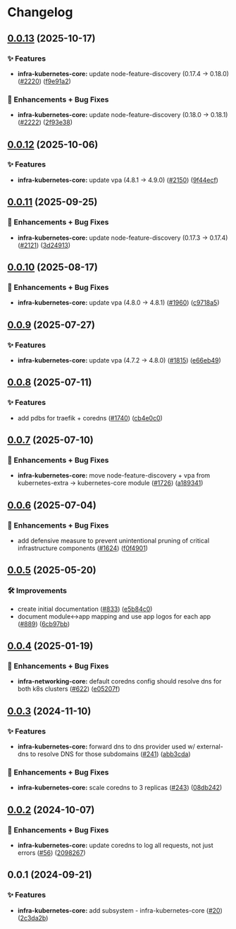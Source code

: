 # Changelog

## [0.0.13](https://github.com/ppat/homelab-ops-kubernetes-apps/compare/infra-kubernetes-core-v0.0.12...infra-kubernetes-core-v0.0.13) (2025-10-17)


### ✨ Features

* **infra-kubernetes-core:** update node-feature-discovery (0.17.4 -&gt; 0.18.0) ([#2220](https://github.com/ppat/homelab-ops-kubernetes-apps/issues/2220)) ([f9e91a2](https://github.com/ppat/homelab-ops-kubernetes-apps/commit/f9e91a200ea91a64bb8df200af2f4269c34dcbb3))


### 🚀 Enhancements + Bug Fixes

* **infra-kubernetes-core:** update node-feature-discovery (0.18.0 -&gt; 0.18.1) ([#2222](https://github.com/ppat/homelab-ops-kubernetes-apps/issues/2222)) ([2f93e38](https://github.com/ppat/homelab-ops-kubernetes-apps/commit/2f93e38c236c6e3eeb7aa4d5b01e572659067b08))

## [0.0.12](https://github.com/ppat/homelab-ops-kubernetes-apps/compare/infra-kubernetes-core-v0.0.11...infra-kubernetes-core-v0.0.12) (2025-10-06)


### ✨ Features

* **infra-kubernetes-core:** update vpa (4.8.1 -&gt; 4.9.0) ([#2150](https://github.com/ppat/homelab-ops-kubernetes-apps/issues/2150)) ([9f44ecf](https://github.com/ppat/homelab-ops-kubernetes-apps/commit/9f44ecfb7761f2b1a6753422477ad034513f10e2))

## [0.0.11](https://github.com/ppat/homelab-ops-kubernetes-apps/compare/infra-kubernetes-core-v0.0.10...infra-kubernetes-core-v0.0.11) (2025-09-25)


### 🚀 Enhancements + Bug Fixes

* **infra-kubernetes-core:** update node-feature-discovery (0.17.3 -&gt; 0.17.4) ([#2121](https://github.com/ppat/homelab-ops-kubernetes-apps/issues/2121)) ([3d24913](https://github.com/ppat/homelab-ops-kubernetes-apps/commit/3d24913576a1fb3d0751d5e75c8dd2deaf86327b))

## [0.0.10](https://github.com/ppat/homelab-ops-kubernetes-apps/compare/infra-kubernetes-core-v0.0.9...infra-kubernetes-core-v0.0.10) (2025-08-17)


### 🚀 Enhancements + Bug Fixes

* **infra-kubernetes-core:** update vpa (4.8.0 -&gt; 4.8.1) ([#1960](https://github.com/ppat/homelab-ops-kubernetes-apps/issues/1960)) ([c9718a5](https://github.com/ppat/homelab-ops-kubernetes-apps/commit/c9718a5eb82cbcd5e2911a61ae981cc03b6fa3a4))

## [0.0.9](https://github.com/ppat/homelab-ops-kubernetes-apps/compare/infra-kubernetes-core-v0.0.8...infra-kubernetes-core-v0.0.9) (2025-07-27)


### ✨ Features

* **infra-kubernetes-core:** update vpa (4.7.2 -&gt; 4.8.0) ([#1815](https://github.com/ppat/homelab-ops-kubernetes-apps/issues/1815)) ([e66eb49](https://github.com/ppat/homelab-ops-kubernetes-apps/commit/e66eb496962220b4c9741b5d3bb8a138dc4b4f16))

## [0.0.8](https://github.com/ppat/homelab-ops-kubernetes-apps/compare/infra-kubernetes-core-v0.0.7...infra-kubernetes-core-v0.0.8) (2025-07-11)


### ✨ Features

* add pdbs for traefik + coredns ([#1740](https://github.com/ppat/homelab-ops-kubernetes-apps/issues/1740)) ([cb4e0c0](https://github.com/ppat/homelab-ops-kubernetes-apps/commit/cb4e0c03212142eb77d4c29e70257bd01808d6c8))

## [0.0.7](https://github.com/ppat/homelab-ops-kubernetes-apps/compare/infra-kubernetes-core-v0.0.6...infra-kubernetes-core-v0.0.7) (2025-07-10)


### 🚀 Enhancements + Bug Fixes

* **infra-kubernetes-core:** move node-feature-discovery + vpa from kubernetes-extra -&gt; kubernetes-core module ([#1726](https://github.com/ppat/homelab-ops-kubernetes-apps/issues/1726)) ([a189341](https://github.com/ppat/homelab-ops-kubernetes-apps/commit/a189341b330e7b0dca2ae05e9c6253bf1f19769c))

## [0.0.6](https://github.com/ppat/homelab-ops-kubernetes-apps/compare/infra-kubernetes-core-v0.0.5...infra-kubernetes-core-v0.0.6) (2025-07-04)


### 🚀 Enhancements + Bug Fixes

* add defensive measure to prevent unintentional pruning of critical infrastructure components ([#1624](https://github.com/ppat/homelab-ops-kubernetes-apps/issues/1624)) ([f0f4901](https://github.com/ppat/homelab-ops-kubernetes-apps/commit/f0f4901cbab8f0f98876f5c881a823b96736d4b4))

## [0.0.5](https://github.com/ppat/homelab-ops-kubernetes-apps/compare/infra-kubernetes-core-v0.0.4...infra-kubernetes-core-v0.0.5) (2025-05-20)


### 🛠 Improvements

* create initial documentation ([#833](https://github.com/ppat/homelab-ops-kubernetes-apps/issues/833)) ([e5b84c0](https://github.com/ppat/homelab-ops-kubernetes-apps/commit/e5b84c03920d34e3055bea987b465e04092af030))
* document module&lt;-&gt;app mapping and use app logos for each app ([#889](https://github.com/ppat/homelab-ops-kubernetes-apps/issues/889)) ([6cb97bb](https://github.com/ppat/homelab-ops-kubernetes-apps/commit/6cb97bb71826434291de7b067983830376f0d12b))

## [0.0.4](https://github.com/ppat/homelab-ops-kubernetes-apps/compare/infra-kubernetes-core-v0.0.3...infra-kubernetes-core-v0.0.4) (2025-01-19)


### 🚀 Enhancements + Bug Fixes

* **infra-networking-core:** default coredns config should resolve dns for both k8s clusters ([#622](https://github.com/ppat/homelab-ops-kubernetes-apps/issues/622)) ([e05207f](https://github.com/ppat/homelab-ops-kubernetes-apps/commit/e05207fb008e79ae74724d143659401db5baeb30))

## [0.0.3](https://github.com/ppat/homelab-ops-kubernetes-apps/compare/infra-kubernetes-core-v0.0.2...infra-kubernetes-core-v0.0.3) (2024-11-10)


### ✨ Features

* **infra-kubernetes-core:** forward dns to dns provider used w/ external-dns to resolve DNS for those subdomains ([#241](https://github.com/ppat/homelab-ops-kubernetes-apps/issues/241)) ([abb3cda](https://github.com/ppat/homelab-ops-kubernetes-apps/commit/abb3cdacb3bcc56cf29c5e9d9be6561b200e8f78))


### 🚀 Enhancements + Bug Fixes

* **infra-kubernetes-core:** scale coredns to 3 replicas ([#243](https://github.com/ppat/homelab-ops-kubernetes-apps/issues/243)) ([08db242](https://github.com/ppat/homelab-ops-kubernetes-apps/commit/08db24205cc2992f890858e4a80d1b6a313ffbba))

## [0.0.2](https://github.com/ppat/homelab-ops-kubernetes-apps/compare/infra-kubernetes-core-v0.0.1...infra-kubernetes-core-v0.0.2) (2024-10-07)


### 🚀 Enhancements + Bug Fixes

* **infra-kubernetes-core:** update coredns to log all requests, not just errors ([#56](https://github.com/ppat/homelab-ops-kubernetes-apps/issues/56)) ([2098267](https://github.com/ppat/homelab-ops-kubernetes-apps/commit/2098267f98e8ad2e6863844d8a58ab2a57cad41f))

## 0.0.1 (2024-09-21)


### ✨ Features

* **infra-kubernetes-core:** add subsystem - infra-kubernetes-core ([#20](https://github.com/ppat/homelab-ops-kubernetes-apps/issues/20)) ([2c3da2b](https://github.com/ppat/homelab-ops-kubernetes-apps/commit/2c3da2beb6b0cc334c0a37075eca93aaa20d33f5))
